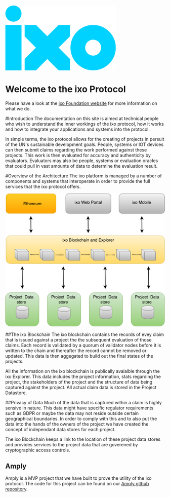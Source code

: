 ![ixo Logo](./img/ixo-Cyan@2x.png)
# Welcome to the ixo Protocol
Please have a look at the [ixo Foundation website](http://ixo.foundation) for more information on what we do.

#Introduction
The documentation on this site is aimed at technical people who wish to understand the inner workings of the ixo protocol, how it works and how to integrate your applications and systems into the protocol.


In simple terms, the ixo protocol allows for the creating of projects in persuit of the UN's sustainable development goals. People, systems or IOT devices can then submit claims regarding 
the work performed against these projects.  This work is then evaluated for accuracy and authenticity by evaluators.  Evaluators may also be people, systems or evaluation oracles that could pull in vast amounts of data to determine the evaluation result.

#Overview of the Architecture
The ixo platform is managed by a number of components and systems that interoperate in order to provide the full services that the ixo protocol offers.

![Architecture Overview](./img/architecture-06-2018-Overview.png)

##The ixo Blockchain
The ixo blockchain contains the records of evey claim that is issued against a project the the subsequent evaluation of those claims.  Each record is validated by a quorum of validator nodes before it is written to the chain and thereafter the record cannot be removed or updated.  This data is then aggegated to build out the final states of the projects.

All the information on the ixo blockchain is publically avaialble through the ixo Explorer. This data includes the project information, stats regarding the project, the stakeholders of the project and the structure of data being captured against the project.  All actual claim data is stored in the Project Datastore.

##Privacy of Data
Much of the data that is captured within a claim is highly sensive in nature.  This data might have specific regulator requirements such as GDPR or maybe the data may not reside outside certain geographical boundaries.  In order to comply with this and to also put the data into the hands of the owners of the project we have created the concept of independant data stores for each project.

The ixo Blockchain keeps a link to the location of these project data stores and provides services to the project data that are goverened by cryptographic access controls.

## Amply
Amply is a MVP project that we have built to prove the utility of the ixo protocol.  The code for this project can be found on our [Amply github repository](https://github.com/TrustlabTech).  



